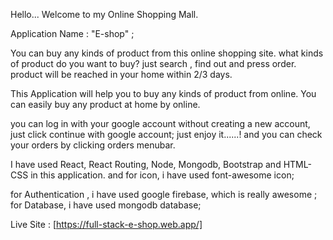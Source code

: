 Hello...
Welcome to my Online Shopping Mall.

Application Name : "E-shop" ;

You can buy any kinds of product from this online shopping site. what kinds of product do you want to buy? just search , find out and press order. product will be reached in your home within 2/3 days. 

This Application will help you to buy any kinds of product from online. You can easily buy any product at home by online.

you can log in with your google account without creating a new account, just click continue with google account; just enjoy it......! and you can check your orders by clicking orders menubar.

I have used React, React Routing, Node, Mongodb, Bootstrap and HTML-CSS in this application. and for icon, i have used font-awesome icon;

for Authentication , i have used google firebase, which is really awesome ;
for Database, i have used mongodb database;

Live Site : [https://full-stack-e-shop.web.app/]